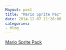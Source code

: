 ```yaml
---
Mayout: post
title: "Mario Sprite Pac"
date: 2014-12-07 11:26:00
categories:
- blog
---
```

[Mario Sprite Pack](https://drive.google.com/open?id=0B4lRQHubpbniTHUtNENLOGthd2M&authuser=0)

